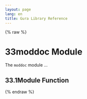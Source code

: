 ```yaml
---
layout: page
lang: en
title: Gura Library Reference
---
```


{% raw %}
<h1><span class="caption-index-1">33</span><a name="anchor-33"></a>moddoc Module</h1>
<p>
The <code>moddoc</code> module ...
</p>
<h2><span class="caption-index-2">33.1</span><a name="anchor-33-1"></a>Module Function</h2>
<p />

{% endraw %}
